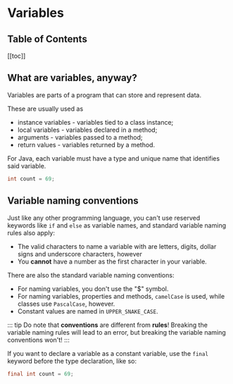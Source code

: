 # Variables

## Table of Contents

[[toc]]

## What are variables, anyway? 

Variables are parts of a program that can store and represent data.

These are usually used as
- instance variables - variables tied to a class instance;
- local variables - variables declared in a method;
- arguments - variables passed to a method;
- return values - variables returned by a method.

For Java, each variable must have a type and unique name that identifies said variable.

```java
int count = 69;
```

## Variable naming conventions

Just like any other programming language, you can't use reserved keywords like `if` and `else` as variable names, and standard variable naming rules also apply:
- The valid characters to name a variable with are letters, digits, dollar signs and underscore characters, however
- You **cannot** have a number as the first character in your variable.

There are also the standard variable naming conventions:
- For naming variables, you don't use the "$" symbol.
- For naming variables, properties and methods, `camelCase` is used, while classes use `PascalCase`, however.
- Constant values are named in `UPPER_SNAKE_CASE`.

::: tip
Do note that **conventions** are different from **rules**! Breaking the variable naming rules will lead to an error, but breaking the variable naming conventions won't!
:::

If you want to declare a variable as a constant variable, use the `final` keyword before the type declaration, like so:
```java
final int count = 69;
```